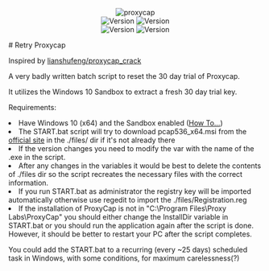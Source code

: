 <p align="center"><img title="proxycap" src="https://img.shields.io/badge/Requires-ProxyCap-green"><br>
<img title="Version" src="https://img.shields.io/badge/For Version-5.3.6-yellow">
<img title="Version" src="https://img.shields.io/badge/Status-Tested-green">
<br>
<img title="Version" src="https://img.shields.io/badge/For Version-5.3.8-green">
<img title="Version" src="https://img.shields.io/badge/Status-Untested-red">
</p>
# Retry Proxycap

Inspired by <a href="https://github.com/lianshufeng/proxycap_crack">lianshufeng/proxycap_crack</a>

A very badly written batch script to reset the 30 day trial of Proxycap. <br>

It utilizes the Windows 10 Sandbox to extract a fresh 30 day trial key.

Requirements:
<li>Have Windows 10 (x64) and the Sandbox enabled (<a href="https://letmegooglethat.com/?q=how+to+enable+sandbox+in+windows+10">How To...</a>)
<li>The START.bat script will try to download pcap536_x64.msi from the <a href="https://www.proxycap.com/">official site</a> in the ./files/ dir if it's not already there
<li>If the version changes you need to modify the var with the name of the .exe in the script.
<li>After any changes in the variables it would be best to delete the contents of ./files dir so the script recreates the necessary files with the correct information.

<li>If you run START.bat as administrator the registry key will be imported automatically otherwise use regedit to import the ./files/Registration.reg

<li>If the installation of ProxyCap is not in "C:\Program Files\Proxy Labs\ProxyCap" you should either change the InstallDir variable in START.bat or you should run the application again after the script is done. However, it should be better to restart your PC after the script completes.
  
You could add the START.bat to a recurring (every ~25 days) scheduled task in Windows, with some conditions, for maximum carelessness(?)

